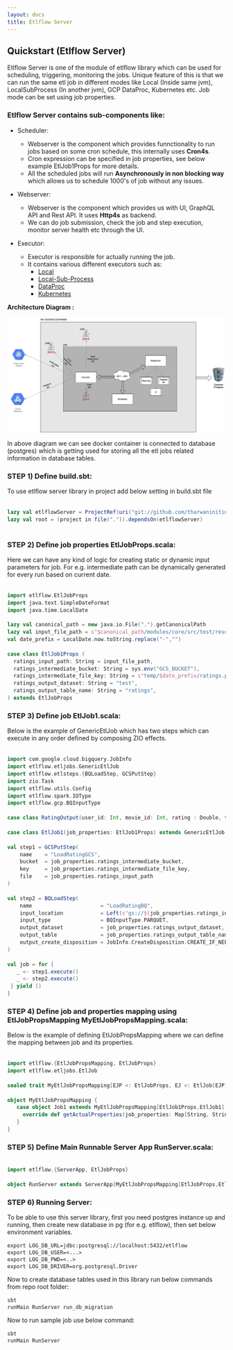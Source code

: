 ```yaml
---
layout: docs
title: Etlflow Server 
---
```


## Quickstart (Etlflow Server)

Etlflow Server is one of the module of etlflow library which can be used for scheduling, triggering, monitoring the jobs.
Unique feature of this is that we can run the same etl job in different modes like Local (Inside same jvm), LocalSubProcess (In another jvm), GCP DataProc, Kubernetes etc. Job mode can be set using job properties.

### Etlflow Server contains sub-components like:

* Scheduler: 
   - Webserver is the component which provides funnctionality to run jobs based on some cron schedule, this internally uses **Cron4s**.
   - Cron expression can be specified in job properties, see below example EtlJob1Props for more details.
   - All the scheduled jobs will run **Asynchronously in non blocking way** which allows us to schedule 1000's of job without any issues.
   
* Webserver:
   - Webserver is the component which provides us with UI, GraphQL API and Rest API. It uses **Http4s** as backend.
   - We can do job submission, check the job and step execution, monitor server health etc through the UI.

* Executor:
   - Executor is responsible for actually running the job.
   - It contains various different executors such as: 
     * [Local](local.html)
     * [Local-Sub-Process](local_subprocess.html)
     * [DataProc](dataproc.html)
     * [Kubernetes](kubernates.html)
    

**Architecture Diagram :**

![Architecture Diagram](executors.jpg)


In above diagram we can see docker container is connected to database (postgres) which is getting used for storing all the etl jobs related information in database tables.

### STEP 1) Define build.sbt: 
To use etlflow server library in project add below setting in build.sbt file

```scala 

lazy val etlflowServer = ProjectRef(uri("git://github.com/tharwaninitin/etlflow.git#x.x.x"), "server")
lazy val root = (project in file(".")).dependsOn(etlflowServer)
         
```

### STEP 2) Define job properties EtlJobProps.scala:
Here we can have any kind of logic for creating static or dynamic input parameters for job.
For e.g. intermediate path can be dynamically generated for every run based on current date.

```scala mdoc      
      
import etlflow.EtlJobProps
import java.text.SimpleDateFormat
import java.time.LocalDate
      
lazy val canonical_path = new java.io.File(".").getCanonicalPath
lazy val input_file_path = s"$canonical_path/modules/core/src/test/resources/input/movies/ratings_parquet/ratings.parquet"
val date_prefix = LocalDate.now.toString.replace("-","")
      
case class EtlJob1Props (
  ratings_input_path: String = input_file_path,
  ratings_intermediate_bucket: String = sys.env("GCS_BUCKET"),
  ratings_intermediate_file_key: String = s"temp/$date_prefix/ratings.parquet",
  ratings_output_dataset: String = "test",
  ratings_output_table_name: String = "ratings",
) extends EtlJobProps
```

### STEP 3) Define job EtlJob1.scala: 
Below is the example of GenericEtlJob which has two steps which can execute in any order defined by composing ZIO effects. 

```scala mdoc      
 
import com.google.cloud.bigquery.JobInfo
import etlflow.etljobs.GenericEtlJob
import etlflow.etlsteps.{BQLoadStep, GCSPutStep}
import zio.Task
import etlflow.utils.Config
import etlflow.spark.IOType
import etlflow.gcp.BQInputType
    
case class RatingOutput(user_id: Int, movie_id: Int, rating : Double, timestamp: Long, date: java.sql.Date)
    
case class EtlJob1(job_properties: EtlJob1Props) extends GenericEtlJob[EtlJob1Props] {
      
val step1 = GCSPutStep(
    name    = "LoadRatingGCS",
    bucket  = job_properties.ratings_intermediate_bucket,
    key     = job_properties.ratings_intermediate_file_key,
    file    = job_properties.ratings_input_path
)
          
val step2 = BQLoadStep(
    name                      = "LoadRatingBQ",
    input_location            = Left(s"gs://${job_properties.ratings_intermediate_bucket}/${job_properties.ratings_intermediate_file_key}"),
    input_type                = BQInputType.PARQUET,
    output_dataset            = job_properties.ratings_output_dataset,
    output_table              = job_properties.ratings_output_table_name,
    output_create_disposition = JobInfo.CreateDisposition.CREATE_IF_NEEDED
)
    
val job = for {
   _ <- step1.execute()
   _ <- step2.execute()
 } yield ()
}
```    

### STEP 4) Define job and properties mapping using EtlJobPropsMapping MyEtlJobPropsMapping.scala: 

Below is the example of defining EtlJobPropsMapping where we can define the mapping between job and its properties.

```scala mdoc

import etlflow.{EtlJobPropsMapping, EtlJobProps}
import etlflow.etljobs.EtlJob

sealed trait MyEtlJobPropsMapping[EJP <: EtlJobProps, EJ <: EtlJob[EJP]] extends EtlJobPropsMapping[EJP,EJ]

object MyEtlJobPropsMapping {
   case object Job1 extends MyEtlJobPropsMapping[EtlJob1Props,EtlJob1] {
     override def getActualProperties(job_properties: Map[String, String]): EtlJob1Props = EtlJob1Props()
   }
}
```

### STEP 5) Define Main Runnable Server App RunServer.scala: 

```scala mdoc
      
import etlflow.{ServerApp, EtlJobProps}
   
object RunServer extends ServerApp[MyEtlJobPropsMapping[EtlJobProps,EtlJob[EtlJobProps]]]
```

### STEP 6) Running Server: 
To be able to use this server library, first you need postgres instance up and running, then create new database in pg (for e.g. etlflow), then set below environment variables.

```
export LOG_DB_URL=jdbc:postgresql://localhost:5432/etlflow
export LOG_DB_USER=<...>
export LOG_DB_PWD=<..>
export LOG_DB_DRIVER=org.postgresql.Driver

``` 

Now to create database tables used in this library run below commands from repo root folder:

```
sbt
runMain RunServer run_db_migration

```

Now to run sample job use below command:

```
sbt
runMain RunServer

```